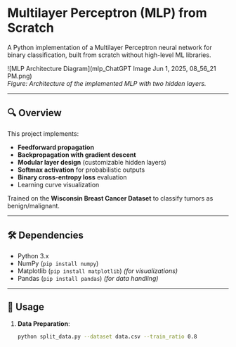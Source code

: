 # Multilayer Perceptron (MLP) from Scratch

A Python implementation of a Multilayer Perceptron neural network for binary classification, built from scratch without high-level ML libraries.

![MLP Architecture Diagram](mlp_ChatGPT Image Jun 1, 2025, 08_56_21 PM.png)  
*Figure: Architecture of the implemented MLP with two hidden layers.*

---

## 🔍 Overview
This project implements:
- **Feedforward propagation**
- **Backpropagation with gradient descent**
- **Modular layer design** (customizable hidden layers)
- **Softmax activation** for probabilistic outputs
- **Binary cross-entropy loss** evaluation
- Learning curve visualization

Trained on the **Wisconsin Breast Cancer Dataset** to classify tumors as benign/malignant.

---

## 🛠️ Dependencies
- Python 3.x
- NumPy (`pip install numpy`)
- Matplotlib (`pip install matplotlib`) *(for visualizations)*
- Pandas (`pip install pandas`) *(for data handling)*

---

## 🚀 Usage
1. **Data Preparation**:
   ```bash
   python split_data.py --dataset data.csv --train_ratio 0.8
